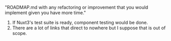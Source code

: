 "ROADMAP.md with any refactoring or improvement that you would implement given you have more time."

1. If Nuxt3's test suite is ready, component testing would be done.
2. There are a lot of links that direct to nowhere but I suppose that is out of scope.
